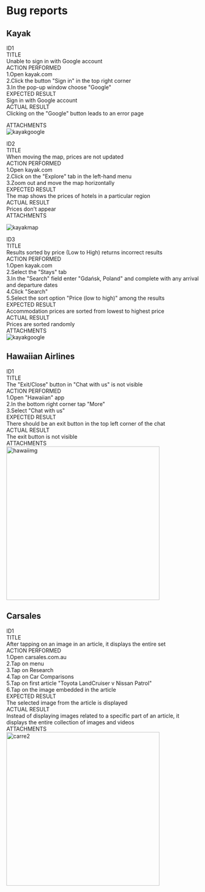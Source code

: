 # Bug reports

## Kayak

ID1  
TITLE  
Unable to sign in with Google account  
ACTION PERFORMED  
1.Open kayak.com  
2.Click the button "Sign in" in the top right corner  
3.In the pop-up window choose "Google"  
EXPECTED RESULT  
Sign in with Google account  
ACTUAL RESULT  
Clicking on the "Google" button leads to an error page  
  
ATTACHMENTS  
<img src='https://i.ibb.co/fk6vFtV/kayakgoogle.jpg' alt='kayakgoogle' border='0'>  
  

ID2  
TITLE  
When moving the map, prices are not updated  
ACTION PERFORMED  
1.Open kayak.com  
2.Click on the "Explore" tab in the left-hand menu  
3.Zoom out and move the map horizontally  
EXPECTED RESULT  
The map shows the prices of hotels in a particular region  
ACTUAL RESULT  
Prices don't appear  
ATTACHMENTS  
  
<img src='https://i.ibb.co/SXN6H2v/kayakmap.jpg' alt='kayakmap' border='0'>  
  

ID3  
TITLE  
Results sorted by price (Low to High) returns incorrect results  
ACTION PERFORMED  
1.Open kayak.com  
2.Select the "Stays" tab  
3.In the "Search" field enter "Gdańsk, Poland" and complete with any arrival and departure dates  
4.Click "Search"  
5.Select the sort option "Price (low to high)" among the results  
EXPECTED RESULT  
Accommodation prices are sorted from lowest to highest price  
ACTUAL RESULT  
Prices are sorted randomly  
ATTACHMENTS  
<img src='https://i.ibb.co/nQvmR2C/kayaksortprice.jpg' alt='kayakgoogle' border='0'>  
  

## Hawaiian Airlines  
  
ID1  
TITLE  
The "Exit/Close" button in "Chat with us" is not visible  
ACTION PERFORMED  
1.Open "Hawaiian" app  
2.In the bottom right corner tap "More"  
3.Select "Chat with us"  
EXPECTED RESULT  
There should be an exit button in the top left corner of the chat  
ACTUAL RESULT  
The exit button is not visible  
ATTACHMENTS  
<img src='https://i.ibb.co/CWyWgMs/hawaiimg.png' alt='hawaiimg' border='0' height='400px'>  
  


## Carsales  
  
ID1  
TITLE  
After tapping on an image in an article, it displays the entire set  
ACTION PERFORMED  
1.Open carsales.com.au  
2.Tap on menu  
3.Tap on Research  
4.Tap on Car Comparisons  
5.Tap on first article "Toyota LandCruiser v Nissan Patrol"  
6.Tap on the image embedded in the article  
EXPECTED RESULT  
The selected image from the article is displayed  
ACTUAL RESULT  
Instead of displaying images related to a specific part of an article, it displays the entire collection of images and videos  
ATTACHMENTS  
<img src='https://i.ibb.co/bs26swy/carre2.jpg' alt='carre2' border='0' height='400px'>  


